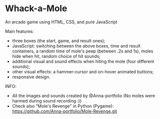 # Whack-a-Mole
An arcade game using HTML, CSS, and pure JavaScript

Main features:
- three boxes (the start, game, and result ones);
- JavaScript: switching between the above boxes, time and result containers, a random time of mole's peep (between .2s and 1s), moles hide when hit, random choice of hit sounds;
- additional visual and sound effects when hiting the mole (four different sounds);
- other visual effects: a hammer-cursor and on-hover animated buttons;
- responsive design.


INFO: 
- All the images and sounds created by @Anna-portfolio (No moles were harmed during sound recording :))
- Check also "Mole's Revenge" in Python (Pygame): https://github.com/Anna-portfolio/Mole-Revenge.git

